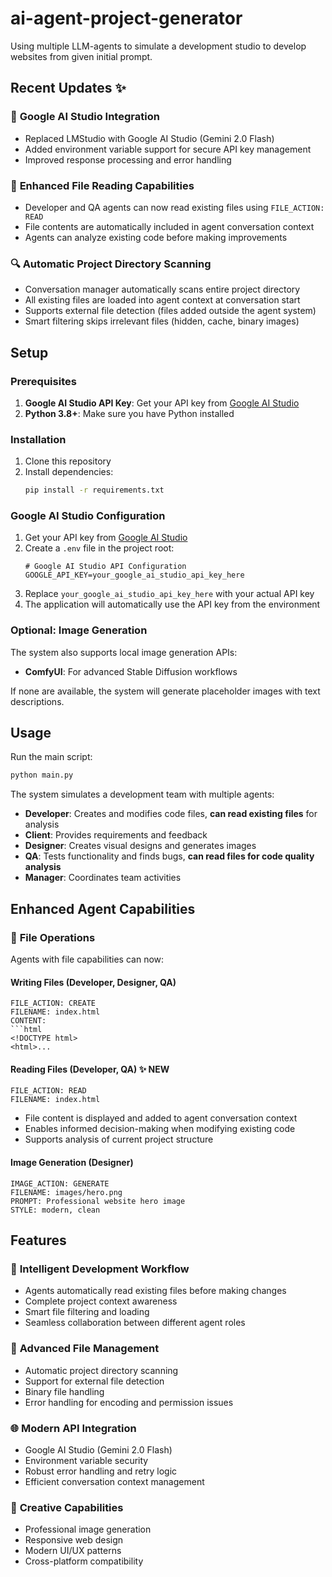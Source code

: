 # ai-agent-project-generator
Using multiple LLM-agents to simulate a development studio to develop websites from given initial prompt.

## Recent Updates ✨

### 🤖 **Google AI Studio Integration**
- Replaced LMStudio with Google AI Studio (Gemini 2.0 Flash)
- Added environment variable support for secure API key management
- Improved response processing and error handling

### 📖 **Enhanced File Reading Capabilities**
- Developer and QA agents can now read existing files using `FILE_ACTION: READ`
- File contents are automatically included in agent conversation context
- Agents can analyze existing code before making improvements

### 🔍 **Automatic Project Directory Scanning**
- Conversation manager automatically scans entire project directory
- All existing files are loaded into agent context at conversation start
- Supports external file detection (files added outside the agent system)
- Smart filtering skips irrelevant files (hidden, cache, binary images)

## Setup

### Prerequisites
1. **Google AI Studio API Key**: Get your API key from [Google AI Studio](https://makersuite.google.com/app/apikey)
2. **Python 3.8+**: Make sure you have Python installed

### Installation
1. Clone this repository
2. Install dependencies:
   ```bash
   pip install -r requirements.txt
   ```

### Google AI Studio Configuration
1. Get your API key from [Google AI Studio](https://makersuite.google.com/app/apikey)
2. Create a `.env` file in the project root:
   ```env
   # Google AI Studio API Configuration
   GOOGLE_API_KEY=your_google_ai_studio_api_key_here
   ```
3. Replace `your_google_ai_studio_api_key_here` with your actual API key
4. The application will automatically use the API key from the environment

### Optional: Image Generation
The system also supports local image generation APIs:
- **ComfyUI**: For advanced Stable Diffusion workflows

If none are available, the system will generate placeholder images with text descriptions.

## Usage
Run the main script:
```bash
python main.py
```

The system simulates a development team with multiple agents:
- **Developer**: Creates and modifies code files, **can read existing files** for analysis
- **Client**: Provides requirements and feedback
- **Designer**: Creates visual designs and generates images
- **QA**: Tests functionality and finds bugs, **can read files for code quality analysis**
- **Manager**: Coordinates team activities

## Enhanced Agent Capabilities

### 📝 **File Operations**
Agents with file capabilities can now:

#### **Writing Files** (Developer, Designer, QA)
```
FILE_ACTION: CREATE
FILENAME: index.html
CONTENT:
```html
<!DOCTYPE html>
<html>...
```

#### **Reading Files** (Developer, QA) ✨ **NEW**
```
FILE_ACTION: READ
FILENAME: index.html
```
- File content is displayed and added to agent conversation context
- Enables informed decision-making when modifying existing code
- Supports analysis of current project structure

#### **Image Generation** (Designer)
```
IMAGE_ACTION: GENERATE
FILENAME: images/hero.png
PROMPT: Professional website hero image
STYLE: modern, clean
```

## Features

### 🎯 **Intelligent Development Workflow**
- Agents automatically read existing files before making changes
- Complete project context awareness
- Smart file filtering and loading
- Seamless collaboration between different agent roles

### 🔧 **Advanced File Management**
- Automatic project directory scanning
- Support for external file detection
- Binary file handling
- Error handling for encoding and permission issues

### 🌐 **Modern API Integration**
- Google AI Studio (Gemini 2.0 Flash)
- Environment variable security
- Robust error handling and retry logic
- Efficient conversation context management

### 🎨 **Creative Capabilities**
- Professional image generation
- Responsive web design
- Modern UI/UX patterns
- Cross-platform compatibility